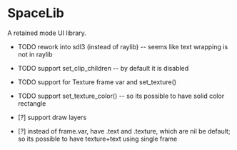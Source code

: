 # SpaceLib

A retained mode UI library.

- TODO rework into sdl3 (instead of raylib) -- seems like text wrapping is not in raylib
- TODO support set_clip_children -- by default it is disabled
- TODO support for Texture frame var and set_texture()
- TODO support set_texture_color() -- so its possible to have solid color rectangle

- [?] support draw layers
- [?] instead of frame.var, have .text and .texture, which are nil be default; so its possible to have texture+text using single frame
